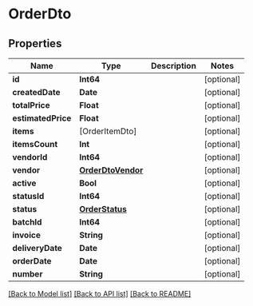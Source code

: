 # OrderDto

## Properties
Name | Type | Description | Notes
------------ | ------------- | ------------- | -------------
**id** | **Int64** |  | [optional] 
**createdDate** | **Date** |  | [optional] 
**totalPrice** | **Float** |  | [optional] 
**estimatedPrice** | **Float** |  | [optional] 
**items** | [OrderItemDto] |  | [optional] 
**itemsCount** | **Int** |  | [optional] 
**vendorId** | **Int64** |  | [optional] 
**vendor** | [**OrderDtoVendor**](OrderDtoVendor.md) |  | [optional] 
**active** | **Bool** |  | [optional] 
**statusId** | **Int64** |  | [optional] 
**status** | [**OrderStatus**](OrderStatus.md) |  | [optional] 
**batchId** | **Int64** |  | [optional] 
**invoice** | **String** |  | [optional] 
**deliveryDate** | **Date** |  | [optional] 
**orderDate** | **Date** |  | [optional] 
**number** | **String** |  | [optional] 

[[Back to Model list]](../README.md#documentation-for-models) [[Back to API list]](../README.md#documentation-for-api-endpoints) [[Back to README]](../README.md)



